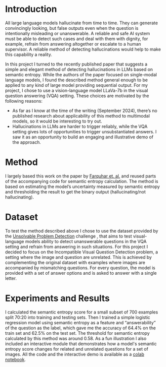 # Introduction

All large language models hallucinate from time to time. They can generate convincingly looking, but false 
outputs even when the question is intentionally misleading or unanswerable. A reliable and safe AI system 
must be able to detect such cases and deal with them with dignity, for example, refrain from answering 
altogether or escalate to a human supervisor. A reliable method of detecting hallucinations would help to 
make this capability a reality.

In this project I turned to the recently published paper that suggests a simple and elegant method of 
detecting hallucinations in LLMs based on semantic entropy. While the authors of the paper focused on 
single-modal language models, I found the described method general enough to be applied to any kind of 
large model providing sequential output. For my project, I chose to use a vision-language model LLaVa-7b 
in the visual question answering (VQA) setting. These choices are motivated by the following reasons:
* As far as I know at the time of the writing (September 2024), there’s no published research about applicability of this method to multimodal models, so it would be interesting to try out.
* Hallucinations in LLMs are harder to trigger reliably, while the VQA setting gives lots of opportunities to trigger unsubstantiated answers. I saw it as an opportunity to build an engaging and illustrative demo of the approach.

# Method
I largely based this work on the paper by [Farquhar et. al.](https://www.nature.com/articles/s41586-024-07421-0) and reused parts of the accompanying code for semantic entropy calculation. The method is based on estimating the model’s uncertainty measured by semantic entropy and thresholding the result to get the binary output (hallucinating/not hallucinating).

# Dataset
To test the method described above I chose to use the dataset provided by the [Unsolvable Problem Detection](https://huggingface.co/datasets/MM-UPD/MM-UPD) 
challenge , that aims to test visual-language models ability to detect unanswerable questions in the VQA 
setting and refrain from answering in such situations. For this project I decided to focus on the 
Incompatible Visual Question Detection problem, a setting where the image and question are unrelated. 
This is achieved by complementing the original dataset with examples where images are accompanied by 
mismatching questions. For every question, the model is provided with a set of answer options and is asked
to answer with a single letter.

# Experiments and Results
I calculated the semantic entropy score for a small subset of 700 examples split 70:20 into training and 
testing sets. Then I trained a simple logistic regression model using semantic entropy as a feature and 
“answerability” of the question as the label, which gave me the accuracy of 64.4% on the train set and 62.5% on the test set. 
The threshold for semantic entropy calculated by this method was around 0.58.  As a fun illustration I also included an 
interactive module that demonstrates how a model's semantic entropy score changes for related and unrelated
questions for a set of images. All the code and the interactive demo is available as a [colab notebook](https://colab.research.google.com/drive/16sKYCiWGOK2vEGtWDbD9M2GsKbRl3DK5#scrollTo=fxl40hYwdTW5).